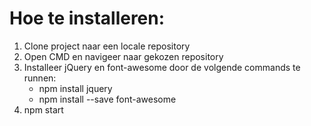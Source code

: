 # Hoe te installeren:

1. Clone project naar een locale repository
2. Open CMD en navigeer naar gekozen repository
3. Installeer jQuery en font-awesome door de volgende commands te runnen:
    * npm install jquery
    * npm install --save font-awesome
4. npm start
